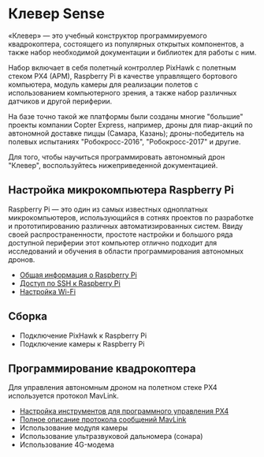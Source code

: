 # Клевер Sense

«Клевер» — это учебный конструктор программируемого квадрокоптера, состоящего из популярных открытых компонентов, а также набор необходимой документации и библиотек для работы с ним.

Набор включает в себя полетный контроллер PixHawk с полетным стеком PX4 (APM), Raspberry Pi в качестве управлящего бортового компьютера, модуль камеры для реализации полетов с использованием компьютерного зрения, а также набор различных датчиков и другой периферии.

На базе точно такой же платформы были созданы многие "большие" проекты компании Copter Express, например, дроны для пиар-акций по автономной доставке пиццы (Самара, Казань); дроны-победитель на полевых испытаниях "Робокросс-2016", "Робокросс-2017" и другие.

Для того, чтобы научиться программировать автономный дрон "Клевер", воспользуйтесь нижеприведенной документацией.

## Настройка микрокомпьютера Raspberry Pi

Raspberry Pi — это один из самых известных одноплатных микрокомпьютеров, использующийся в сотнях проектов по разработке и прототипированию различных автоматизированных систем. Ввиду своей распространенности, простоте настройки и большого ряда доступной периферии этот компьютер отлично подходит для исследований и обучения в области программирования автономных дронов.

* [Общая информация о Raspberry Pi](docs/raspberry.md)
* [Доступ по SSH к Raspberry Pi](docs/ssh.md)
* [Настройка Wi-Fi](docs/wifi.md)

## Сборка

* Подключение PixHawk к Raspberry Pi
* Подключение камеры к Raspberry Pi

## Программирование квадрокоптера

Для управления автономным дроном на полетном стеке PX4 используется протокол MavLink.

* [Настройка инструментов для программного управления PX4](docs/setup.md)
* [Полное описание протокола сообщений MavLink](https://pixhawk.ethz.ch/mavlink/)
* Использование модуля камеры
* Использование ультразвуковой дальномера (сонара)
* Использование 4G-модема
